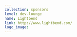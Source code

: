 ```yaml
---
collection: sponsors
level: dev-lounge
name: Lightbend
link: http://www.lightbend.com/
logo_image:
---
```

